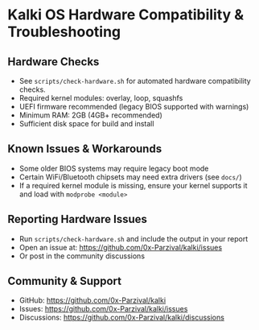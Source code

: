 # Kalki OS Hardware Compatibility & Troubleshooting

## Hardware Checks
- See `scripts/check-hardware.sh` for automated hardware compatibility checks.
- Required kernel modules: overlay, loop, squashfs
- UEFI firmware recommended (legacy BIOS supported with warnings)
- Minimum RAM: 2GB (4GB+ recommended)
- Sufficient disk space for build and install

## Known Issues & Workarounds
- Some older BIOS systems may require legacy boot mode
- Certain WiFi/Bluetooth chipsets may need extra drivers (see `docs/`)
- If a required kernel module is missing, ensure your kernel supports it and load with `modprobe <module>`

## Reporting Hardware Issues
- Run `scripts/check-hardware.sh` and include the output in your report
- Open an issue at: https://github.com/0x-Parzival/kalki/issues
- Or post in the community discussions

## Community & Support
- GitHub: https://github.com/0x-Parzival/kalki
- Issues: https://github.com/0x-Parzival/kalki/issues
- Discussions: https://github.com/0x-Parzival/kalki/discussions 